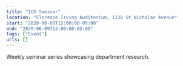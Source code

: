 ```yaml
---
title: "ICG Seminar"
location: "Florence Irving Auditorium, 1130 St Nicholas Avenue"
start: "2020-06-09T12:00:00-05:00"
end: "2020-06-09T13:00:00-05:00"
tags: ["Event"]
urls: []
---
```


Weekly seminar series showcasing department research.

<!-- endexcerpt -->
